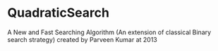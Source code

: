 # QuadraticSearch

A New and Fast Searching Algorithm (An extension of classical Binary search strategy)
created by Parveen Kumar at 2013
